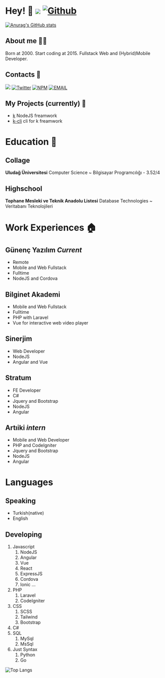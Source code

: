 # Hey! 🤟 ![](https://visitor-badge.laobi.icu/badge?page_id=Fyrok1.Fyrok1) [![Github](https://img.shields.io/github/followers/Fyrok1?label=Follow&style=social)](https://github.com/Fyrok1)
[![Anurag's GitHub stats](https://github-readme-stats.vercel.app/api?username=Fyrok1)](https://github.com/anuraghazra/github-readme-stats)

## About me 🐱‍👤

Born at 2000. Start coding at 2015. Fullstack Web and (Hybrid)Mobile Developer.

## Contacts 🤙

[![](https://img.shields.io/badge/LinkedIn-%230077B5.svg?&style=flat&logo=linkedin&logoColor=white)](https://www.linkedin.com/in/tahsin-cesur-75a599167/)
[![Twitter](https://img.shields.io/twitter/url/https/twitter.com/r_fyrok1.svg?style=social&label=%40r_fyrok1)](https://twitter.com/r_fyrok1)
[![NPM](https://img.shields.io/badge/npm-fyrok1-red.svg)](https://www.npmjs.com/~fyrok1)
[![EMAIL](https://img.shields.io/badge/email-tahsincesur1@gmail.com-white.svg)](mailto:tahsincesur1@gmail.com)

## My Projects (currently) 📆

* [k](https://github.com/Fyrok1/k) NodeJS freamwork
* [k-cli](https://github.com/Fyrok1/k-cli) cli for k freamwork

# Education 🏫

## Collage

**Uludağ Üniversitesi**
Computer Science ~ Bilgisayar Programcılığı - 3.52/4

## Highschool

**Tophane Mesleki ve Teknik Anadolu Listesi**
Database Technologies ~ Veritabanı Teknolojileri

# Work Experiences 🏠

## **Günenç Yazılım** *Current*

* Remote
* Mobile and Web Fullstack
* Fulltime
* NodeJS and Cordova

## **Bilginet Akademi**

* Mobile and Web Fullstack
* Fulltime
* PHP with Laravel
* Vue for interactive web video player

## **Sinerjim**

* Web Developer
* NodeJS
* Angular and Vue

## **Stratum**

* FE Developer
* C#
* Jquery and Bootstrap
* NodeJS
* Angular

## **Artıiki** *intern*

* Mobile and Web Developer
* PHP and CodeIgniter
* Jquery and Bootstrap
* NodeJS
* Angular

# Languages

## Speaking

* Turkish(native)
* English

## Developing

1. Javascript
    1. NodeJS
    2. Angular
    3. Vue
    4. React
    5. ExpressJS
    6. Cordova
    7. Ionic
    ...
2. PHP
    1. Laravel
    2. CodeIgniter
3. CSS
    1. SCSS
    2. Tailwind
    3. Bootstrap
4. C#
5. SQL
    1. MySql
    2. MsSql
6. Just Syntax
    1. Python
    2. Go

![Top Langs](https://github-readme-stats.vercel.app/api/top-langs/?username=CharalambosIoannou&theme=tokyonight)
